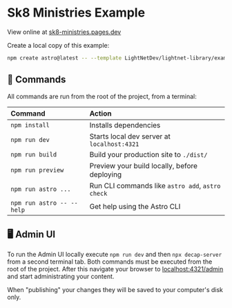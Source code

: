 # Sk8 Ministries Example

View online at [sk8-ministries.pages.dev](https://sk8-ministries.pages.dev/)

Create a local copy of this example:

```sh
npm create astro@latest -- --template LightNetDev/lightnet-library/examples/sk8-ministries --typescript strict
```

## 🚀 Commands

All commands are run from the root of the project, from a terminal:

| Command                   | Action                                           |
| :------------------------ | :----------------------------------------------- |
| `npm install`             | Installs dependencies                            |
| `npm run dev`             | Starts local dev server at `localhost:4321`      |
| `npm run build`           | Build your production site to `./dist/`          |
| `npm run preview`         | Preview your build locally, before deploying     |
| `npm run astro ...`       | Run CLI commands like `astro add`, `astro check` |
| `npm run astro -- --help` | Get help using the Astro CLI                     |

## 🖥️ Admin UI

To run the Admin UI locally execute `npm run dev` and then `npx decap-server` from a second terminal tab. Both commands must be executed from the root of the project.
After this navigate your browser to [localhost:4321/admin](localhost:4321/admin) and start administrating your content.

When "publishing" your changes they will be saved to your computer's disk only.
